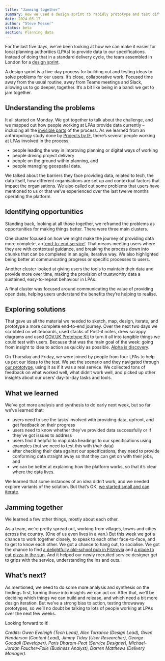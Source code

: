 ```yaml
---
title: "Jamming together"
summary: How we used a design sprint to rapidly prototype and test different solutions to problems faced by data providers.
date: 2024-05-17
author: "Steve Messer"
status: beta
section: Planning data
---
```


For the last five days, we’ve been looking at how we can make it easier for local planning authorities (LPAs) to provide data to our specifications. Instead of doing that in a standard delivery cycle, the team assembled in London for a [design sprint](https://www.gv.com/sprint/). 

A design sprint is a five-day process for building out and testing ideas to solve problems for our users. It’s close, collaborative work. Focused time away from the usual routine, away from Teams meetings and Slack, allowing us to go deeper, together. It’s a bit like being in a band: we get to jam together. 

## Understanding the problems

It all started on Monday. We got together to talk about the challenge, and we mapped out how people working at LPAs provide data currently – including all the [invisible parts](https://good.services/blog/the-problem-of-invisible-services) of the process. As we learned from an anthropology study done by [Projects by IF](https://www.projectsbyif.com/), there’s several people working at LPAs involved in the process:

- people leading the way in improving planning or digital ways of working
- people driving project delivery
- people on the ground within planning, and
- people managing geospatial data.

We talked about the barriers they face providing data, related to tech, the data itself, how different organisations are set up and contextual factors that impact the organisations. We also called out some problems that users have mentioned to us or that we’ve experienced over the last twelve months operating the platform.

## Identifying opportunities

Standing back, looking at all those together, we reframed the problems as opportunities for making things better. There were three main clusters.

One cluster focused on how we might make the journey of providing data more complete, an [‘end-to-end service’](https://www.gov.uk/service-manual/design/introduction-designing-government-services#the-characteristics-of-a-good-government-service). That means meeting users where they are with contextual guidance, and breaking the process down into chunks that can be completed in an agile, iterative way. We also highlighted being better at communicating progress or specific processes to users.

Another cluster looked at giving users the tools to maintain their data and provide more over time, making the provision of trustworthy data a sustained, easy-to-repeat behaviour in LPAs. 

A final cluster was focused around communicating the value of providing open data, helping users understand the benefits they’re helping to realise.

## Exploring solutions

That gave us all the material we needed to sketch, map, design, iterate, and prototype a more complete end-to-end journey. Over the next two days we scribbled on whiteboards, used stacks of Post-it notes, drew scrappy diagrams and used [GOV.‌UK Prototype Kit](https://prototype-kit.service.gov.uk/docs/) to turn it all into tangible things we could test with users. Because that was the main goal of the week: going from insight to idea to action as quickly as possible. [Alpha is discovery](https://visitmy.website/2022/04/09/alpha-is-discovery/).

On Thursday and Friday, we were joined by people from four LPAs to help us put our ideas to the test. We set the scenario and they navigated through [our prototype](https://github.com/digital-land/provider-design-sprint), using it as if it was a real service. We collected tons of feedback on what worked well, what didn’t work well, and picked up other insights about our users’ day-to-day tasks and tools. 

## What we learned

We’ve got more analysis and synthesis to do early next week, but so far we’ve learned that:

- users need to see the tasks involved with providing data, upfront, and get feedback on their progress
- users need to know whether they’ve provided data successfully or if they’ve got issues to address
- users find it helpful to map data headings to our specifications using examples (but we need to test this with _their_ data)
- after checking their data against our specifications, they need to provide conforming data straight away so that they can get on with their jobs, and
- we can be better at explaining how the platform works, so that it’s clear where the data lives.

We learned that some instances of an idea didn’t work, and we needed explore variants of the solution. But that’s OK, [we started small and can iterate](https://public.digital/pd-insights/blog/2018/10/internet-era-ways-of-working#:~:text=Don%E2%80%99t%20fixate%20on%20one%20potential%20solution%20to%20a%20problem).

## Jamming together

We learned a few other things, mostly about each other. 

As a team, we’re pretty spread out, working from villages, towns and cities across the country. (One of us even lives in a van.) But this week we got a chance to work together closely, to speak to each other face-to-face, and to get to know each other. We got a chance to hang out, to socialise. We got the chance to find [a delightfully old-school pub in Fitzrovia](https://www.openstreetmap.org/way/659258969) and [a place to eat pizza in the sun](https://www.openstreetmap.org/node/553311934). And it helped our newly recruited service designer get to grips with the service, understanding the ins and outs.

## What’s next?

As mentioned, we need to do some more analysis and synthesis on the findings first, turning those into insights we can act on. After that, we’ll be deciding which things we can build and release, and which need a bit more design iteration. But we’ve a strong bias to action, testing throwaway prototypes, so we’ll no doubt be talking to lots of people working at LPAs over the next few weeks. 

Looking forward to it!

_Credits: Owen Eveleigh (Tech Lead), Alex Torrance (Design Lead), Gwen Henderson (Content Lead), Jimmy Tidey (User Researcher), George Goodall (Developer), Paris Dharam-Peat (Service Designer), Michael-Jordan Faucher-Folie (Business Analyst), Darren Matthews (Delivery Manager)._